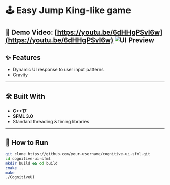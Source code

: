 # 🕹️ Easy Jump King-like game 

🎥 **Demo Video**: [https://youtu.be/6dHHgPSvI6w](https://youtu.be/6dHHgPSvI6w)
![UI Preview](assets/ui-preview.png)
---

## ✨ Features

- Dynamic UI response to user input patterns  
- Gravity

---

## 🛠 Built With

- **C++17**  
- **SFML 3.0**  
- Standard threading & timing libraries

---

## 🚀 How to Run

```bash
git clone https://github.com/your-username/cognitive-ui-sfml.git
cd cognitive-ui-sfml
mkdir build && cd build
cmake ..
make
./CognitiveUI
